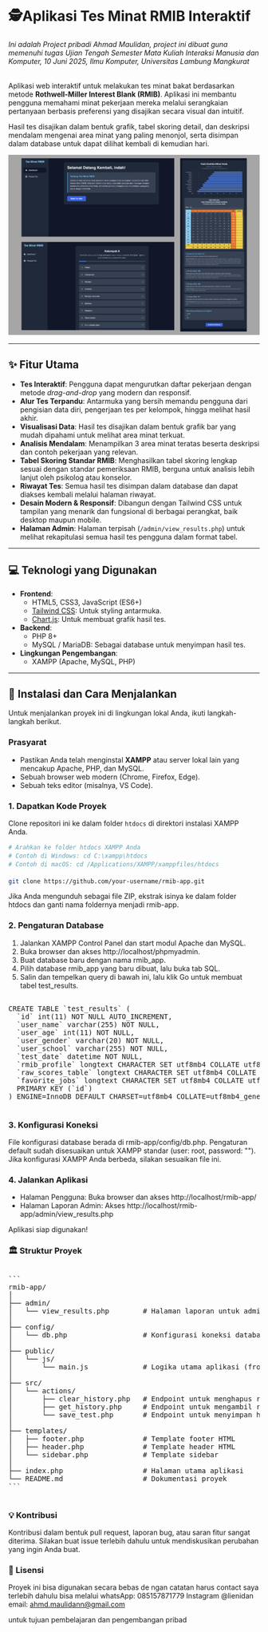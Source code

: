 # 🕵Aplikasi Tes Minat RMIB Interaktif

###### Ini adalah Project pribadi Ahmad Maulidan, project ini dibuat guna memenuhi tugas Ujian Tengah Semester Mata Kuliah Interaksi Manusia dan Komputer, 10 Juni 2025, Ilmu Komputer, Universitas Lambung Mangkurat




Aplikasi web interaktif untuk melakukan tes minat bakat berdasarkan metode **Rothwell-Miller Interest Blank (RMIB)**. Aplikasi ini membantu pengguna memahami minat pekerjaan mereka melalui serangkaian pertanyaan berbasis preferensi yang disajikan secara visual dan intuitif.

Hasil tes disajikan dalam bentuk grafik, tabel skoring detail, dan deskripsi mendalam mengenai area minat yang paling menonjol, serta disimpan dalam database untuk dapat dilihat kembali di kemudian hari.

![image alt](https://github.com/AhmdMaulidan/Web-Tes-RMIB/blob/bd11bb254f4d61489a6cb15b49fff41786382651/img%20example.png)

---

## ✨ Fitur Utama

-   **Tes Interaktif**: Pengguna dapat mengurutkan daftar pekerjaan dengan metode *drag-and-drop* yang modern dan responsif.
-   **Alur Tes Terpandu**: Antarmuka yang bersih memandu pengguna dari pengisian data diri, pengerjaan tes per kelompok, hingga melihat hasil akhir.
-   **Visualisasi Data**: Hasil tes disajikan dalam bentuk grafik bar yang mudah dipahami untuk melihat area minat terkuat.
-   **Analisis Mendalam**: Menampilkan 3 area minat teratas beserta deskripsi dan contoh pekerjaan yang relevan.
-   **Tabel Skoring Standar RMIB**: Menghasilkan tabel skoring lengkap sesuai dengan standar pemeriksaan RMIB, berguna untuk analisis lebih lanjut oleh psikolog atau konselor.
-   **Riwayat Tes**: Semua hasil tes disimpan dalam database dan dapat diakses kembali melalui halaman riwayat.
-   **Desain Modern & Responsif**: Dibangun dengan Tailwind CSS untuk tampilan yang menarik dan fungsional di berbagai perangkat, baik desktop maupun mobile.
-   **Halaman Admin**: Halaman terpisah (`/admin/view_results.php`) untuk melihat rekapitulasi semua hasil tes pengguna dalam format tabel.

---

## 💻 Teknologi yang Digunakan

-   **Frontend**:
    -   HTML5, CSS3, JavaScript (ES6+)
    -   [Tailwind CSS](https://tailwindcss.com/): Untuk styling antarmuka.
    -   [Chart.js](https://www.chartjs.org/): Untuk membuat grafik hasil tes.
-   **Backend**:
    -   PHP 8+
    -   MySQL / MariaDB: Sebagai database untuk menyimpan hasil tes.
-   **Lingkungan Pengembangan**:
    -   XAMPP (Apache, MySQL, PHP)

---

## 🚀 Instalasi dan Cara Menjalankan

Untuk menjalankan proyek ini di lingkungan lokal Anda, ikuti langkah-langkah berikut.

### Prasyarat

-   Pastikan Anda telah menginstal **XAMPP** atau server lokal lain yang mencakup Apache, PHP, dan MySQL.
-   Sebuah browser web modern (Chrome, Firefox, Edge).
-   Sebuah teks editor (misalnya, VS Code).

### 1. Dapatkan Kode Proyek

Clone repositori ini ke dalam folder `htdocs` di direktori instalasi XAMPP Anda.

```bash
# Arahkan ke folder htdocs XAMPP Anda
# Contoh di Windows: cd C:\xampp\htdocs
# Contoh di macOS: cd /Applications/XAMPP/xamppfiles/htdocs

git clone https://github.com/your-username/rmib-app.git
```

Jika Anda mengunduh sebagai file ZIP, ekstrak isinya ke dalam folder htdocs dan ganti nama foldernya menjadi rmib-app.
### 2. Pengaturan Database
 1. Jalankan XAMPP Control Panel dan start modul Apache dan MySQL.
 2. Buka browser dan akses http://localhost/phpmyadmin.
 3. Buat database baru dengan nama rmib_app.
 4. Pilih database rmib_app yang baru dibuat, lalu buka tab SQL.
 5. Salin dan tempelkan query di bawah ini, lalu klik Go untuk membuat tabel test_results.

<pre lang="markdown">

CREATE TABLE `test_results` (
  `id` int(11) NOT NULL AUTO_INCREMENT,
  `user_name` varchar(255) NOT NULL,
  `user_age` int(11) NOT NULL,
  `user_gender` varchar(20) NOT NULL,
  `user_school` varchar(255) NOT NULL,
  `test_date` datetime NOT NULL,
  `rmib_profile` longtext CHARACTER SET utf8mb4 COLLATE utf8mb4_bin NOT NULL CHECK (json_valid(`rmib_profile`)),
  `raw_scores_table` longtext CHARACTER SET utf8mb4 COLLATE utf8mb4_bin NOT NULL CHECK (json_valid(`raw_scores_table`)),
  `favorite_jobs` longtext CHARACTER SET utf8mb4 COLLATE utf8mb4_bin NOT NULL CHECK (json_valid(`favorite_jobs`)),
  PRIMARY KEY (`id`)
) ENGINE=InnoDB DEFAULT CHARSET=utf8mb4 COLLATE=utf8mb4_general_ci;

</pre>


### 3. Konfigurasi Koneksi
File konfigurasi database berada di rmib-app/config/db.php. Pengaturan default sudah disesuaikan untuk XAMPP standar (user: root, password: ""). Jika konfigurasi XAMPP Anda berbeda, silakan sesuaikan file ini.

### 4. Jalankan Aplikasi
- Halaman Pengguna: Buka browser dan akses http://localhost/rmib-app/
- Halaman Laporan Admin: Akses http://localhost/rmib-app/admin/view_results.php

Aplikasi siap digunakan!

### 🏛️ Struktur Proyek
<pre lang="markdown">

```
rmib-app/
│
├── admin/
│   └── view_results.php        # Halaman laporan untuk admin
│
├── config/
│   └── db.php                  # Konfigurasi koneksi database
│
├── public/
│   └── js/
│       └── main.js             # Logika utama aplikasi (frontend)
│
├── src/
│   └── actions/
│       ├── clear_history.php   # Endpoint untuk menghapus riwayat
│       ├── get_history.php     # Endpoint untuk mengambil riwayat
│       └── save_test.php       # Endpoint untuk menyimpan hasil tes
│
├── templates/
│   ├── footer.php              # Template footer HTML
│   ├── header.php              # Template header HTML
│   └── sidebar.php             # Template sidebar
│
├── index.php                   # Halaman utama aplikasi
└── README.md                   # Dokumentasi proyek
```

</pre>


### 💡 Kontribusi
Kontribusi dalam bentuk pull request, laporan bug, atau saran fitur sangat diterima. Silakan buat issue terlebih dahulu untuk mendiskusikan perubahan yang ingin Anda buat.

### 📄 Lisensi
Proyek ini bisa digunakan secara bebas de ngan catatan harus contact saya terlebih dahulu 
bisa melalui
whatsApp: 085157871779
Instagram @lienidan
email: ahmd.maulidann@gmail.com

untuk tujuan pembelajaran dan pengembangan pribad




